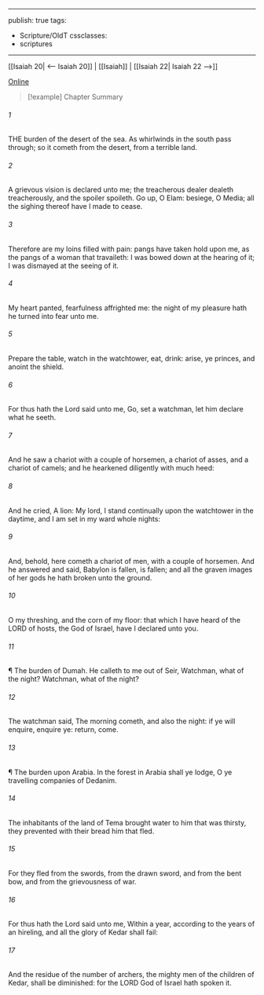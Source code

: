 

---
publish: true
tags:
  - Scripture/OldT
cssclasses:
  - scriptures
---
[[Isaiah 20| <-- Isaiah 20]] | [[Isaiah]] | [[Isaiah 22| Isaiah 22 -->]]

[Online](https://churchofjesuschrist.org/study/scriptures/ot/isa/21?lang=eng)

>[!example] Chapter Summary
>
###### 1
THE burden of the desert of the sea.  As whirlwinds in the south pass through; so it cometh from the desert, from a terrible land.
###### 2
A grievous vision is declared unto me; the treacherous dealer dealeth treacherously, and the spoiler spoileth.  Go up, O Elam: besiege, O Media; all the sighing thereof have I made to cease.
###### 3
Therefore are my loins filled with pain: pangs have taken hold upon me, as the pangs of a woman that travaileth: I was bowed down at the hearing of it; I was dismayed at the seeing of it.
###### 4
My heart panted, fearfulness affrighted me: the night of my pleasure hath he turned into fear unto me.
###### 5
Prepare the table, watch in the watchtower, eat, drink: arise, ye princes, and anoint the shield.
###### 6
For thus hath the Lord said unto me, Go, set a watchman, let him declare what he seeth.
###### 7
And he saw a chariot with a couple of horsemen, a chariot of asses, and a chariot of camels; and he hearkened diligently with much heed:
###### 8
And he cried, A lion: My lord, I stand continually upon the watchtower in the daytime, and I am set in my ward whole nights:
###### 9
And, behold, here cometh a chariot of men, with a couple of horsemen.  And he answered and said, Babylon is fallen, is fallen; and all the graven images of her gods he hath broken unto the ground.
###### 10
O my threshing, and the corn of my floor: that which I have heard of the LORD of hosts, the God of Israel, have I declared unto you.
###### 11
¶ The burden of Dumah.  He calleth to me out of Seir, Watchman, what of the night?  Watchman, what of the night?
###### 12
The watchman said, The morning cometh, and also the night: if ye will enquire, enquire ye: return, come.
###### 13
¶ The burden upon Arabia.  In the forest in Arabia shall ye lodge, O ye travelling companies of Dedanim.
###### 14
The inhabitants of the land of Tema brought water to him that was thirsty, they prevented with their bread him that fled.
###### 15
For they fled from the swords, from the drawn sword, and from the bent bow, and from the grievousness of war.
###### 16
For thus hath the Lord said unto me, Within a year, according to the years of an hireling, and all the glory of Kedar shall fail:
###### 17
And the residue of the number of archers, the mighty men of the children of Kedar, shall be diminished: for the LORD God of Israel hath spoken it.



